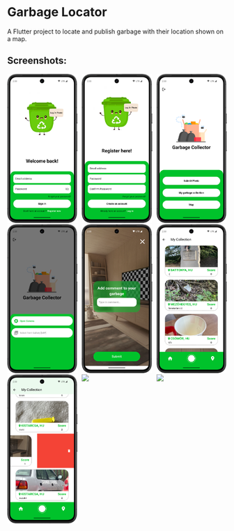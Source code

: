 # Garbage Locator

A Flutter project to locate and publish garbage with their location shown on a map.

## Screenshots:
<div style="display:flex">
     <div style="flex:1;padding-right:10px;">
          <img src="screenshots/loginscreen.png" width="300"/>
     </div>
     <div style="flex:1;padding-right:10px;">
          <img src="screenshots/registerscreen.png" width="300"/>
     </div>
     <div style="flex:1;">
          <img src="screenshots/initialscreen.png" width="300"/>
     </div>
</div>
<div style="display:flex">
     <div style="flex:1;padding-right:10px;">
          <img src="screenshots/submitphoto.png" width="300"/>
     </div>
     <div style="flex:1;padding-right:10px;">
          <img src="screenshots/publishscreen.png" width="300"/>
     </div>
     <div style="flex:1;">
          <img src="screenshots/collectionscreen.png" width="300"/>
     </div>
</div>
<div style="display:flex">
     <div style="flex:1;padding-right:10px;">
          <img src="screenshots/garbagedeletion.png" width="300"/>
     </div>
     <div style="flex:1;padding-right:10px;">
          <img src="screenshots/mapscreen.png" width="300"/>
     </div>
     <div style="flex:1;">
          <img src="screenshots/specificmapscreen.png" width="300"/>
     </div>
</div>


